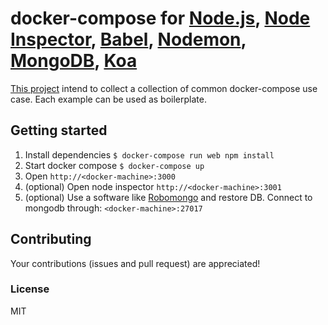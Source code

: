 # docker-compose for [Node.js](https://nodejs.org/), [Node Inspector](https://github.com/node-inspector/node-inspector),  [Babel](https://babeljs.io/),  [Nodemon](http://nodemon.io/), [MongoDB](https://www.mongodb.org/), [Koa](http://koajs.com/)
[This project](https://github.com/chrvadala/docker-compose-examples)
intend to collect a collection of common docker-compose use case.
Each example can be used as boilerplate.

## Getting started

1. Install dependencies ` $ docker-compose run web npm install `
2. Start docker compose ` $ docker-compose up `
3. Open `http://<docker-machine>:3000`
4. (optional) Open node inspector `http://<docker-machine>:3001`
5. (optional) Use a software like [Robomongo](http://robomongo.org/)
    and restore DB. Connect to mongodb through: `<docker-machine>:27017`

## Contributing
Your contributions (issues and pull request) are appreciated!

### License
MIT
